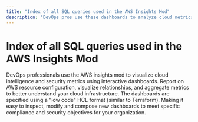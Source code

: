 ```yaml
---
title: "Index of all SQL queries used in the AWS Insights Mod"
description: "DevOps pros use these dashboards to analyze cloud metrics, report on resource config, and enhance cloud security with interactive visualizations built using HCL and SQL."
---
```


# Index of all SQL queries used in the AWS Insights Mod

DevOps professionals use the AWS insights mod to visualize cloud intelligence and security metrics using interactive dashboards. Report on AWS resource configuration, visualize relationships, and aggregate metrics to better understand your cloud infrastructure. The dashboards are specified using a "low code" HCL format (similar to Terraform). Making it easy to inspect, modify and compose new dashboards to meet specific compliance and security objectives for your organization.
